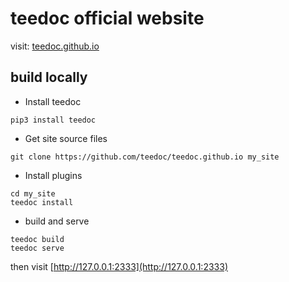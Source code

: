 teedoc official website
=====

visit: [teedoc.github.io](https://teedoc.github.io)


## build locally

* Install teedoc

```
pip3 install teedoc
```

* Get site source files

```
git clone https://github.com/teedoc/teedoc.github.io my_site
```

* Install plugins

```
cd my_site
teedoc install
```

* build and serve

```
teedoc build
teedoc serve
```
then visit [http://127.0.0.1:2333](http://127.0.0.1:2333)
